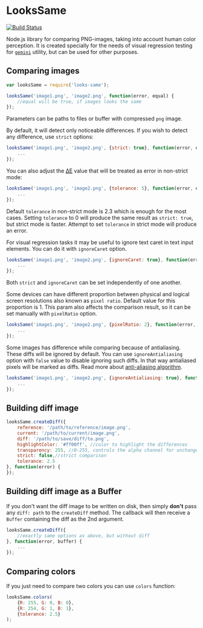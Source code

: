 # LooksSame

[![Build Status](https://travis-ci.org/gemini-testing/looks-same.svg?branch=master)](https://travis-ci.org/gemini-testing/looks-same)

Node.js library for comparing PNG-images, taking into account human color
perception. It is created specially for the needs of visual regression testing
for [`gemini`](http://github.com/gemini-testing/gemini) utility, but can be used
for other purposes.

## Comparing images

```javascript
var looksSame = require('looks-same');

looksSame('image1.png', 'image2.png', function(error, equal) {
    //equal will be true, if images looks the same
});
```

Parameters can be paths to files or buffer with compressed `png` image.

By default, it will detect only noticeable differences. If you wish to detect any difference,
use `strict` options:

```javascript
looksSame('image1.png', 'image2.png', {strict: true}, function(error, equal) {
    ...
});
```

You can also adjust the [ΔE](http://en.wikipedia.org/wiki/Color_difference) value that will be treated as error
in non-strict mode:

```javascript
looksSame('image1.png', 'image2.png', {tolerance: 5}, function(error, equal) {
    ...
});
```

Default `tolerance` in non-strict mode is 2.3 which is enough for the most cases.
Setting `tolerance` to 0 will produce the same result as `strict: true`, but strict mode
is faster.
Attempt to set `tolerance` in strict mode will produce an error.

For visual regression tasks it may be useful to ignore text caret in text input elements.
You can do it with `ignoreCaret` option.

```javascript
looksSame('image1.png', 'image2.png', {ignoreCaret: true}, function(error, equal) {
    ...
});
```

Both `strict` and `ignoreCaret` can be set independently of one another.

Some devices can have different proportion between physical and logical screen resolutions also
known as `pixel ratio`. Default value for this proportion is 1.
This param also affects the comparison result, so it can be set manually with `pixelRatio` option.

```javascript
looksSame('image1.png', 'image2.png', {pixelRatio: 2}, function(error, equal) {
    ...
});
```

Some images has difference while comparing because of antialiasing. These diffs will be ignored by default. You can use `ignoreAntialiasing` option with `false` value to disable ignoring such diffs. In that way antialiased pixels will be marked as diffs. Read more about [anti-aliasing algorithm](http://www.eejournal.ktu.lt/index.php/elt/article/view/10058/5000).

```javascript
looksSame('image1.png', 'image2.png', {ignoreAntialiasing: true}, function(error, equal) {
    ...
});
```

## Building diff image

```javascript
looksSame.createDiff({
    reference: '/path/to/reference/image.png',
    current: '/path/to/current/image.png',
    diff: '/path/to/save/diff/to.png',
    highlightColor: '#ff00ff', //color to highlight the differences
    transparency: 255, //0-255, controls the alpha channel for unchanged pixels
    strict: false,//strict comparison
    tolerance: 2.5
}, function(error) {
});
```

## Building diff image as a Buffer

If you don't want the diff image to be written on disk, then simply **don't**
pass any `diff: path` to the `createDiff` method. The callback will then
receive a `Buffer` containing the diff as the 2nd argument.

```javascript
looksSame.createDiff({
    //exactly same options as above, but without diff
}, function(error, buffer) {
    ...
});
```

## Comparing colors

If you just need to compare two colors you can use `colors` function:

```javascript
looksSame.colors(
    {R: 255, G: 0, B: 0},
    {R: 254, G: 1, B: 1},
    {tolerance: 2.5}
);
```

